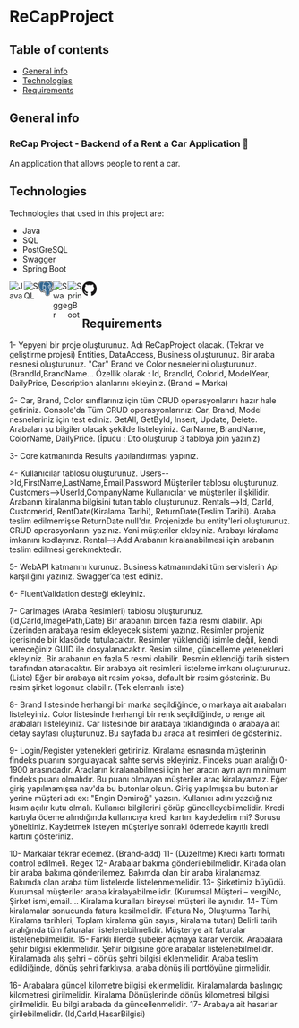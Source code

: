 # ReCapProject
 ## Table of contents
* [General info](#general-info)
* [Technologies](#technologies)
* [Requirements](#requirements)


## General info
### ReCap Project - Backend of a Rent a Car Application :red_car:

An application that allows people to rent a car. 
	
## Technologies
Technologies that used in this project are:
* Java
* SQL
* PostGreSQL
* Swagger
* Spring Boot

<img align="left" alt="Java" width="26px" src="https://classes.engineering.wustl.edu/cse231/core/images/2/26/Java.png" />
<img align="left" alt="SQL" width="26px" src="https://uploads.toptal.io/blog/category/logo/60/sql.png" />
<img align="left" alt="PostGreSQL" width="26px" src="https://raw.githubusercontent.com/github/explore/80688e429a7d4ef2fca1e82350fe8e3517d3494d/topics/postgresql/postgresql.png" />
<img align="left" alt="Swagger" width="26px" src="https://www.form.io/sites/default/files/2018-08/swagger-300.jpg" />
<img align="left" alt="SpringBoot" width="26px" src="https://www.instana.com/media/spring_boot_logo.png" />
<img align="left" alt="GitHub" width="26px" src="https://raw.githubusercontent.com/github/explore/78df643247d429f6cc873026c0622819ad797942/topics/github/github.png" />

<br/>
<br/>

## Requirements

1- Yepyeni bir proje oluşturunuz. Adı ReCapProject olacak. (Tekrar ve geliştirme projesi)
Entities, DataAccess, Business oluşturunuz.
Bir araba nesnesi oluşturunuz. "Car"
Brand ve Color nesnelerini oluşturunuz.(BrandId,BrandName…
Özellik olarak : Id, BrandId, ColorId, ModelYear, DailyPrice, Description alanlarını ekleyiniz. (Brand = Marka)

2- Car, Brand, Color sınıflarınız için tüm CRUD operasyonlarını hazır hale getiriniz.
Console'da Tüm CRUD operasyonlarınızı Car, Brand, Model nesneleriniz için test ediniz. GetAll, GetById, Insert, Update, Delete.
Arabaları şu bilgiler olacak şekilde listeleyiniz. CarName, BrandName, ColorName, DailyPrice. (İpucu : Dto oluşturup 3 tabloya join yazınız)

3- Core katmanında Results yapılandırması yapınız.

4- Kullanıcılar tablosu oluşturunuz. Users-->Id,FirstName,LastName,Email,Password
Müşteriler tablosu oluşturunuz. Customers-->UserId,CompanyName
Kullanıcılar ve müşteriler ilişkilidir.
Arabanın kiralanma bilgisini tutan tablo oluşturunuz. Rentals-->Id, CarId, CustomerId, RentDate(Kiralama Tarihi), ReturnDate(Teslim Tarihi). Araba teslim edilmemişse ReturnDate null'dır.
Projenizde bu entity'leri oluşturunuz.
CRUD operasyonlarını yazınız.
Yeni müşteriler ekleyiniz.
Arabayı kiralama imkanını kodlayınız. Rental-->Add
Arabanın kiralanabilmesi için arabanın teslim edilmesi gerekmektedir.

5- WebAPI katmanını kurunuz.
Business katmanındaki tüm servislerin Api karşılığını yazınız.
Swagger’da test ediniz.

6- FluentValidation desteği ekleyiniz.

7- CarImages (Araba Resimleri) tablosu oluşturunuz. (Id,CarId,ImagePath,Date) Bir arabanın birden fazla resmi olabilir.
Api üzerinden arabaya resim ekleyecek sistemi yazınız.
Resimler projeniz içerisinde bir klasörde tutulacaktır. Resimler yüklendiği isimle değil, kendi vereceğiniz GUID ile dosyalanacaktır.
Resim silme, güncelleme yetenekleri ekleyiniz.
Bir arabanın en fazla 5 resmi olabilir.
Resmin eklendiği tarih sistem tarafından atanacaktır.
Bir arabaya ait resimleri listeleme imkanı oluşturunuz. (Liste)
Eğer bir arabaya ait resim yoksa, default bir resim gösteriniz. Bu resim şirket logonuz olabilir. (Tek elemanlı liste)

8- Brand listesinde herhangi bir marka seçildiğinde, o markaya ait arabaları listeleyiniz.
Color listesinde herhangi bir renk seçildiğinde, o renge ait arabaları listeleyiniz.
Car listesinde bir arabaya tıklandığında o arabaya ait detay sayfası oluşturunuz. Bu sayfada bu araca ait resimleri de gösteriniz.

9- Login/Register yetenekleri getiriniz.
Kiralama esnasında müşterinin findeks puanını sorgulayacak sahte servis ekleyiniz.
Findeks puan aralığı 0-1900 arasındadır.
Araçların kiralanabilmesi için her aracın ayrı ayrı minimum findeks puanı olmalıdır. Bu puanı olmayan müşteriler araç kiralayamaz.
Eğer giriş yapılmamışsa nav'da bu butonlar olsun. Giriş yapılmışsa bu butonlar yerine müşteri adı ex: "Engin Demiroğ" yazsın.
Kullanıcı adını yazdığınız kısım açılır kutu olmalı.
Kullanıcı bilgilerini görüp güncelleyebilmelidir.
Kredi kartıyla ödeme alındığında kullanıcıya kredi kartını kaydedelim mi? Sorusu yöneltiniz. Kaydetmek isteyen müşteriye sonraki ödemede kayıtlı kredi kartını gösteriniz.

10- Markalar tekrar edemez. (Brand-add)
11- (Düzeltme) Kredi kartı formatı control edilmeli. Regex
12- Arabalar bakıma gönderilebilmelidir.
Kirada olan bir araba bakıma gönderilemez.
Bakımda olan bir araba kiralanamaz.
Bakımda olan araba tüm listelerde listelenmemelidir.
13- Şirketimiz büyüdü. Kurumsal müşteriler araba kiralayabilmelidir. (Kurumsal Müşteri – vergiNo, Şirket ismi,email….
	Kiralama kuralları bireysel müşteri ile aynıdır.
14- Tüm kiralamalar sonucunda fatura kesilmelidir. (Fatura No, Oluşturma Tarihi, Kiralama tarihleri, Toplam kiralama gün sayısı, kiralama tutarı)
	Belirli tarih aralığında tüm faturalar listelenebilmelidir.
           Müşteriye ait faturalar listelenebilmelidir.
15- Farklı illerde şubeler açmaya karar verdik. Arabalara şehir bilgisi eklenmelidir.
Şehir bilgisine göre arabalar listelenebilmelidir.
Kiralamada alış şehri – dönüş şehri bilgisi eklenmelidir.
Araba teslim edildiğinde, dönüş şehri farklıysa, araba dönüş ili portföyüne girmelidir.

16- Arabalara güncel kilometre bilgisi eklenmelidir.
Kiralamalarda başlıngıç kilometresi girilmelidir.
Kiralama Dönüşlerinde dönüş kilometresi bilgisi girilmelidir. Bu bilgi arabada da güncellenmelidir.
17- Arabaya ait hasarlar girilebilmelidir. (Id,CarId,HasarBilgisi)

